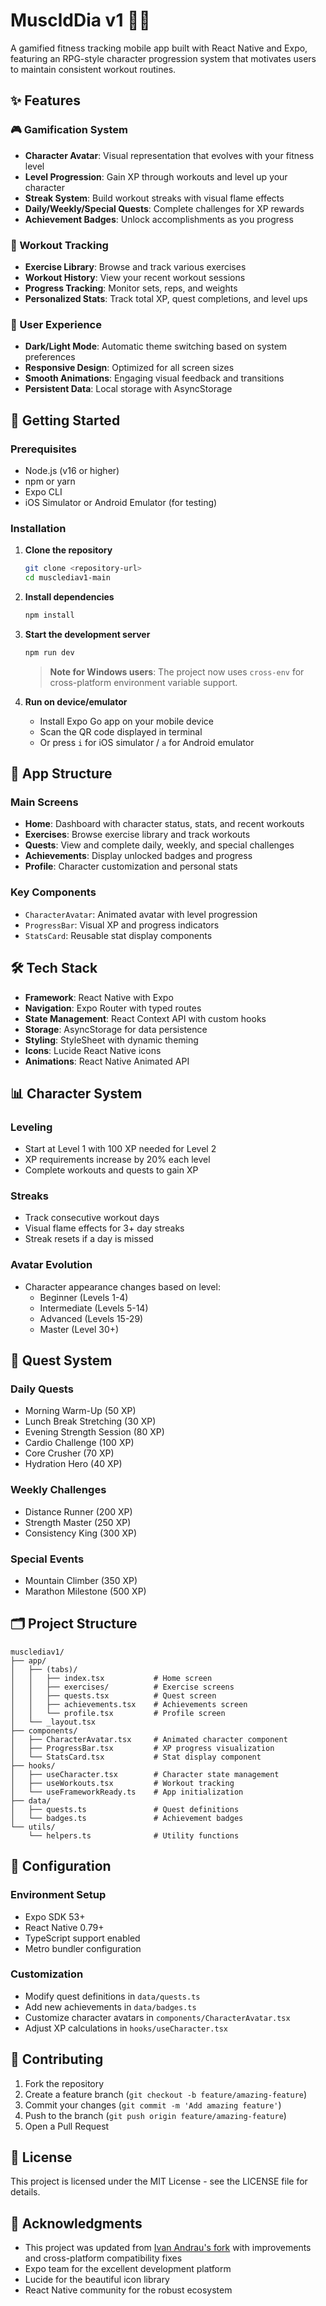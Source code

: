 # MuscldDia v1 🏋️‍♂️

A gamified fitness tracking mobile app built with React Native and Expo, featuring an RPG-style character progression system that motivates users to maintain consistent workout routines.

## ✨ Features

### 🎮 Gamification System

- **Character Avatar**: Visual representation that evolves with your fitness level
- **Level Progression**: Gain XP through workouts and level up your character
- **Streak System**: Build workout streaks with visual flame effects
- **Daily/Weekly/Special Quests**: Complete challenges for XP rewards
- **Achievement Badges**: Unlock accomplishments as you progress

### 💪 Workout Tracking

- **Exercise Library**: Browse and track various exercises
- **Workout History**: View your recent workout sessions
- **Progress Tracking**: Monitor sets, reps, and weights
- **Personalized Stats**: Track total XP, quest completions, and level ups

### 📱 User Experience

- **Dark/Light Mode**: Automatic theme switching based on system preferences
- **Responsive Design**: Optimized for all screen sizes
- **Smooth Animations**: Engaging visual feedback and transitions
- **Persistent Data**: Local storage with AsyncStorage

## 🚀 Getting Started

### Prerequisites

- Node.js (v16 or higher)
- npm or yarn
- Expo CLI
- iOS Simulator or Android Emulator (for testing)

### Installation

1. **Clone the repository**

   ```bash
   git clone <repository-url>
   cd musclediav1-main
   ```

2. **Install dependencies**

   ```bash
   npm install
   ```

3. **Start the development server**

   ```bash
   npm run dev
   ```

   > **Note for Windows users**: The project now uses `cross-env` for cross-platform environment variable support.

4. **Run on device/emulator**
   - Install Expo Go app on your mobile device
   - Scan the QR code displayed in terminal
   - Or press `i` for iOS simulator / `a` for Android emulator

## 📱 App Structure

### Main Screens

- **Home**: Dashboard with character status, stats, and recent workouts
- **Exercises**: Browse exercise library and track workouts
- **Quests**: View and complete daily, weekly, and special challenges
- **Achievements**: Display unlocked badges and progress
- **Profile**: Character customization and personal stats

### Key Components

- `CharacterAvatar`: Animated avatar with level progression
- `ProgressBar`: Visual XP and progress indicators
- `StatsCard`: Reusable stat display components

## 🛠️ Tech Stack

- **Framework**: React Native with Expo
- **Navigation**: Expo Router with typed routes
- **State Management**: React Context API with custom hooks
- **Storage**: AsyncStorage for data persistence
- **Styling**: StyleSheet with dynamic theming
- **Icons**: Lucide React Native icons
- **Animations**: React Native Animated API

## 📊 Character System

### Leveling

- Start at Level 1 with 100 XP needed for Level 2
- XP requirements increase by 20% each level
- Complete workouts and quests to gain XP

### Streaks

- Track consecutive workout days
- Visual flame effects for 3+ day streaks
- Streak resets if a day is missed

### Avatar Evolution

- Character appearance changes based on level:
  - Beginner (Levels 1-4)
  - Intermediate (Levels 5-14)
  - Advanced (Levels 15-29)
  - Master (Level 30+)

## 🎯 Quest System

### Daily Quests

- Morning Warm-Up (50 XP)
- Lunch Break Stretching (30 XP)
- Evening Strength Session (80 XP)
- Cardio Challenge (100 XP)
- Core Crusher (70 XP)
- Hydration Hero (40 XP)

### Weekly Challenges

- Distance Runner (200 XP)
- Strength Master (250 XP)
- Consistency King (300 XP)

### Special Events

- Mountain Climber (350 XP)
- Marathon Milestone (500 XP)

## 🗂️ Project Structure

```
musclediav1/
├── app/
│   ├── (tabs)/
│   │   ├── index.tsx           # Home screen
│   │   ├── exercises/          # Exercise screens
│   │   ├── quests.tsx          # Quest screen
│   │   ├── achievements.tsx    # Achievements screen
│   │   └── profile.tsx         # Profile screen
│   └── _layout.tsx
├── components/
│   ├── CharacterAvatar.tsx     # Animated character component
│   ├── ProgressBar.tsx         # XP progress visualization
│   └── StatsCard.tsx           # Stat display component
├── hooks/
│   ├── useCharacter.tsx        # Character state management
│   ├── useWorkouts.tsx         # Workout tracking
│   └── useFrameworkReady.ts    # App initialization
├── data/
│   ├── quests.ts               # Quest definitions
│   └── badges.ts               # Achievement badges
└── utils/
    └── helpers.ts              # Utility functions
```

## 🔧 Configuration

### Environment Setup

- Expo SDK 53+
- React Native 0.79+
- TypeScript support enabled
- Metro bundler configuration

### Customization

- Modify quest definitions in `data/quests.ts`
- Add new achievements in `data/badges.ts`
- Customize character avatars in `components/CharacterAvatar.tsx`
- Adjust XP calculations in `hooks/useCharacter.tsx`

## 🤝 Contributing

1. Fork the repository
2. Create a feature branch (`git checkout -b feature/amazing-feature`)
3. Commit your changes (`git commit -m 'Add amazing feature'`)
4. Push to the branch (`git push origin feature/amazing-feature`)
5. Open a Pull Request

## 📄 License

This project is licensed under the MIT License - see the LICENSE file for details.

## 🙏 Acknowledgments

- This project was updated from [Ivan Andrau's fork](https://github.com/IvanAndrau/musclediav1) with improvements and cross-platform compatibility fixes
- Expo team for the excellent development platform
- Lucide for the beautiful icon library
- React Native community for the robust ecosystem
